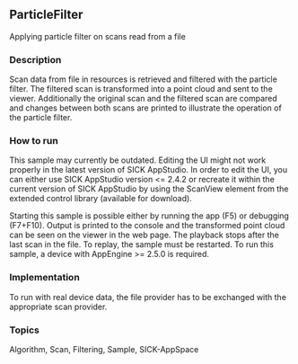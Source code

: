 ## ParticleFilter

Applying particle filter on scans read from a file

### Description

Scan data from file in resources is retrieved and filtered with the particle
filter. The filtered scan is transformed into a point cloud and sent to the
viewer. Additionally the original scan and the filtered scan are compared and
changes between both scans are printed to illustrate the operation of the
particle filter.

### How to run

This sample may currently be outdated.
Editing the UI might not work properly in the latest version of SICK AppStudio. In order to edit the UI, you can either use SICK AppStudio version <= 2.4.2 or recreate it within the current version of SICK AppStudio by using the ScanView element from the extended control library (available for download).

Starting this sample is possible either by running the app (F5) or
debugging (F7+F10). Output is printed to the console and the transformed
point cloud can be seen on the viewer in the web page. The playback stops
after the last scan in the file. To replay, the sample must be restarted.
To run this sample, a device with AppEngine >= 2.5.0 is required.

### Implementation

To run with real device data, the file provider has to be exchanged with the
appropriate scan provider.

### Topics

Algorithm, Scan, Filtering, Sample, SICK-AppSpace
